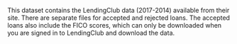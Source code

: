 This dataset contains the LendingClub data (2017-2014) available from their site. There are separate files for accepted and rejected loans. The accepted loans also include the FICO scores, which can only be downloaded when you are signed in to LendingClub and download the data.
